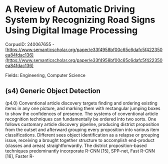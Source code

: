 # A Review of Automatic Driving System by Recognizing Road Signs Using Digital Image Processing

CorpusID: 240067655 - [https://www.semanticscholar.org/paper/e33f4958bf00c65c6dafc5f422350ea84fdac136](https://www.semanticscholar.org/paper/e33f4958bf00c65c6dafc5f422350ea84fdac136)

Fields: Engineering, Computer Science

## (s4) Generic Object Detection
(p4.0) Conventional article discovery targets finding and ordering existing items in any one picture, and marking them with rectangular jumping boxes to show the confidences of presence. The systems of conventional article recognition techniques can fundamentally be ordered into two sorts. One follows customary article discovery pipeline, producing district proposition from the outset and afterward grouping every proposition into various item classifications. Different sees object identification as a relapse or grouping issue, receiving a brought together structure to accomplish end-product (classes and areas) straightforwardly. The district proposition-based techniques predominantly incorporate R-CNN [15], SPP-net, Fast R-CNN [16], Faster R- 
